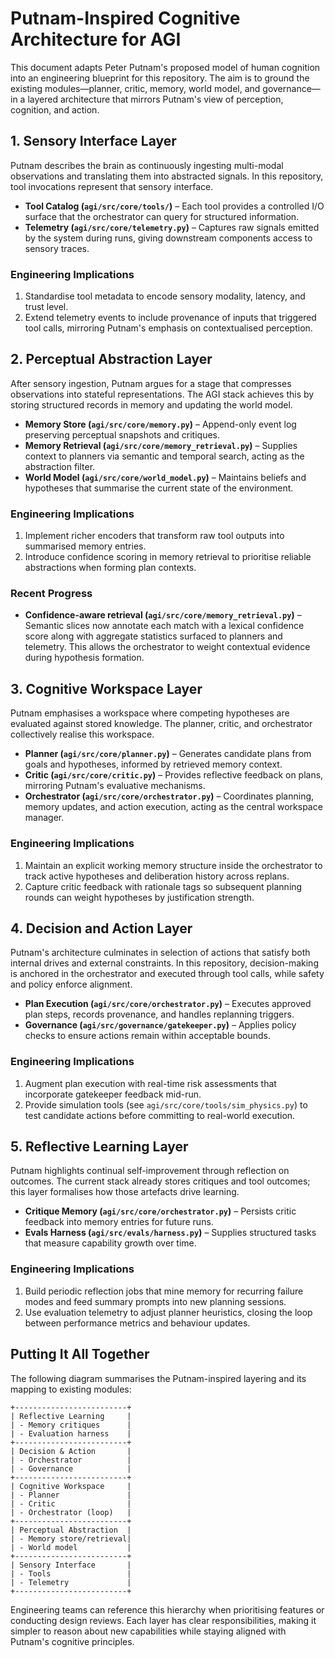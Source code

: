 # Putnam-Inspired Cognitive Architecture for AGI

This document adapts Peter Putnam's proposed model of human cognition into an
engineering blueprint for this repository. The aim is to ground the existing
modules—planner, critic, memory, world model, and governance—in a layered
architecture that mirrors Putnam's view of perception, cognition, and action.

## 1. Sensory Interface Layer

Putnam describes the brain as continuously ingesting multi-modal observations
and translating them into abstracted signals. In this repository, tool invocations
represent that sensory interface.

* **Tool Catalog (`agi/src/core/tools/`)** – Each tool provides a controlled
  I/O surface that the orchestrator can query for structured information.
* **Telemetry (`agi/src/core/telemetry.py`)** – Captures raw signals emitted by
  the system during runs, giving downstream components access to sensory traces.

### Engineering Implications

1. Standardise tool metadata to encode sensory modality, latency, and trust level.
2. Extend telemetry events to include provenance of inputs that triggered tool
   calls, mirroring Putnam's emphasis on contextualised perception.

## 2. Perceptual Abstraction Layer

After sensory ingestion, Putnam argues for a stage that compresses observations
into stateful representations. The AGI stack achieves this by storing structured
records in memory and updating the world model.

* **Memory Store (`agi/src/core/memory.py`)** – Append-only event log preserving
  perceptual snapshots and critiques.
* **Memory Retrieval (`agi/src/core/memory_retrieval.py`)** – Supplies context to
  planners via semantic and temporal search, acting as the abstraction filter.
* **World Model (`agi/src/core/world_model.py`)** – Maintains beliefs and
  hypotheses that summarise the current state of the environment.

### Engineering Implications

1. Implement richer encoders that transform raw tool outputs into summarised
   memory entries.
2. Introduce confidence scoring in memory retrieval to prioritise reliable
   abstractions when forming plan contexts.

### Recent Progress

* **Confidence-aware retrieval (`agi/src/core/memory_retrieval.py`)** – Semantic
  slices now annotate each match with a lexical confidence score along with
  aggregate statistics surfaced to planners and telemetry. This allows the
  orchestrator to weight contextual evidence during hypothesis formation.

## 3. Cognitive Workspace Layer

Putnam emphasises a workspace where competing hypotheses are evaluated against
stored knowledge. The planner, critic, and orchestrator collectively realise this
workspace.

* **Planner (`agi/src/core/planner.py`)** – Generates candidate plans from goals
  and hypotheses, informed by retrieved memory context.
* **Critic (`agi/src/core/critic.py`)** – Provides reflective feedback on plans,
  mirroring Putnam's evaluative mechanisms.
* **Orchestrator (`agi/src/core/orchestrator.py`)** – Coordinates planning,
  memory updates, and action execution, acting as the central workspace manager.

### Engineering Implications

1. Maintain an explicit working memory structure inside the orchestrator to track
   active hypotheses and deliberation history across replans.
2. Capture critic feedback with rationale tags so subsequent planning rounds can
   weight hypotheses by justification strength.

## 4. Decision and Action Layer

Putnam's architecture culminates in selection of actions that satisfy both
internal drives and external constraints. In this repository, decision-making is
anchored in the orchestrator and executed through tool calls, while safety and
policy enforce alignment.

* **Plan Execution (`agi/src/core/orchestrator.py`)** – Executes approved plan
  steps, records provenance, and handles replanning triggers.
* **Governance (`agi/src/governance/gatekeeper.py`)** – Applies policy checks to
  ensure actions remain within acceptable bounds.

### Engineering Implications

1. Augment plan execution with real-time risk assessments that incorporate
   gatekeeper feedback mid-run.
2. Provide simulation tools (see `agi/src/core/tools/sim_physics.py`) to test
   candidate actions before committing to real-world execution.

## 5. Reflective Learning Layer

Putnam highlights continual self-improvement through reflection on outcomes.
The current stack already stores critiques and tool outcomes; this layer formalises
how those artefacts drive learning.

* **Critique Memory (`agi/src/core/orchestrator.py`)** – Persists critic feedback
  into memory entries for future runs.
* **Evals Harness (`agi/src/evals/harness.py`)** – Supplies structured tasks that
  measure capability growth over time.

### Engineering Implications

1. Build periodic reflection jobs that mine memory for recurring failure modes
   and feed summary prompts into new planning sessions.
2. Use evaluation telemetry to adjust planner heuristics, closing the loop
   between performance metrics and behaviour updates.

## Putting It All Together

The following diagram summarises the Putnam-inspired layering and its mapping to
existing modules:

```
+-------------------------+
| Reflective Learning     |
| - Memory critiques      |
| - Evaluation harness    |
+-------------------------+
| Decision & Action       |
| - Orchestrator          |
| - Governance            |
+-------------------------+
| Cognitive Workspace     |
| - Planner               |
| - Critic                |
| - Orchestrator (loop)   |
+-------------------------+
| Perceptual Abstraction  |
| - Memory store/retrieval|
| - World model           |
+-------------------------+
| Sensory Interface       |
| - Tools                 |
| - Telemetry             |
+-------------------------+
```

Engineering teams can reference this hierarchy when prioritising features or
conducting design reviews. Each layer has clear responsibilities, making it
simpler to reason about new capabilities while staying aligned with Putnam's
cognitive principles.
